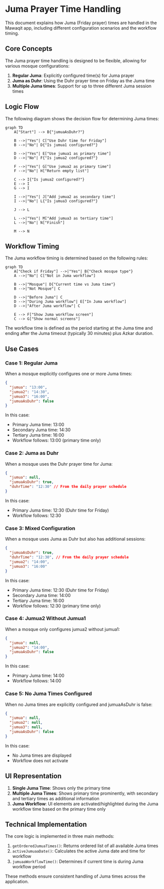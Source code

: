 # Juma Prayer Time Handling

This document explains how Juma (Friday prayer) times are handled in the Mawaqit app, including different configuration scenarios and the workflow timing.

## Core Concepts

The Juma prayer time handling is designed to be flexible, allowing for various mosque configurations:

1. **Regular Juma**: Explicitly configured time(s) for Juma prayer
2. **Juma as Duhr**: Using the Duhr prayer time on Friday as the Juma time
3. **Multiple Juma times**: Support for up to three different Juma session times

## Logic Flow

The following diagram shows the decision flow for determining Juma times:

```mermaid
graph TD
    A["Start"] --> B{"jumuaAsDuhr?"}
    
    B -->|"Yes"| C["Use Duhr time for Friday"]
    B -->|"No"| D{"Is jumua1 configured?"}
    
    D -->|"Yes"| E["Use jumua1 as primary time"]
    D -->|"No"| F{"Is jumua2 configured?"}
    
    F -->|"Yes"| G["Use jumua2 as primary time"]
    F -->|"No"| H["Return empty list"]
    
    C --> I{"Is jumua2 configured?"}
    E --> I
    G --> I
    
    I -->|"Yes"| J["Add jumua2 as secondary time"]
    I -->|"No"| L{"Is jumua3 configured?"}
    
    J --> L
    
    L -->|"Yes"| M["Add jumua3 as tertiary time"]
    L -->|"No"| N["Finish"]
    
    M --> N
```

## Workflow Timing

The Juma workflow timing is determined based on the following rules:

```mermaid
graph TD
    A["Check if Friday"] -->|"Yes"| B{"Check mosque type"}
    A -->|"No"| C["Not in Juma workflow"]
    
    B -->|"Mosque"| D{"Current time vs Juma time"}
    B -->|"Not Mosque"| C
    
    D -->|"Before Juma"| C
    D -->|"During Juma workflow"| E["In Juma workflow"]
    D -->|"After Juma workflow"| C
    
    E --> F["Show Juma workflow screen"]
    C --> G["Show normal screens"]
```

The workflow time is defined as the period starting at the Juma time and ending after the Juma timeout (typically 30 minutes) plus Azkar duration.

## Use Cases

### Case 1: Regular Juma

When a mosque explicitly configures one or more Juma times:

```json
{
  "jumua": "13:00",
  "jumua2": "14:30",
  "jumua3": "16:00",
  "jumuaAsDuhr": false
}
```

In this case:
- Primary Juma time: 13:00
- Secondary Juma time: 14:30
- Tertiary Juma time: 16:00
- Workflow follows: 13:00 (primary time only)

### Case 2: Juma as Duhr

When a mosque uses the Duhr prayer time for Juma:

```json
{
  "jumua": null,
  "jumuaAsDuhr": true,
  "duhrTime": "12:30" // From the daily prayer schedule
}
```

In this case:
- Primary Juma time: 12:30 (Duhr time for Friday)
- Workflow follows: 12:30

### Case 3: Mixed Configuration

When a mosque uses Juma as Duhr but also has additional sessions:

```json
{
  "jumuaAsDuhr": true,
  "duhrTime": "12:30", // From the daily prayer schedule
  "jumua2": "14:00",
  "jumua3": "16:00"
}
```

In this case:
- Primary Juma time: 12:30 (Duhr time for Friday)
- Secondary Juma time: 14:00
- Tertiary Juma time: 16:00
- Workflow follows: 12:30 (primary time only)

### Case 4: Jumua2 Without Jumua1

When a mosque only configures jumua2 without jumua1:

```json
{
  "jumua": null,
  "jumua2": "14:00",
  "jumuaAsDuhr": false
}
```

In this case:
- Primary Juma time: 14:00
- Workflow follows: 14:00

### Case 5: No Juma Times Configured

When no Juma times are explicitly configured and jumuaAsDuhr is false:

```json
{
  "jumua": null,
  "jumua2": null,
  "jumua3": null,
  "jumuaAsDuhr": false
}
```

In this case:
- No Juma times are displayed
- Workflow does not activate

## UI Representation

1. **Single Juma Time**: Shows only the primary time
2. **Multiple Juma Times**: Shows primary time prominently, with secondary and tertiary times as additional information
3. **Juma Workflow**: UI elements are activated/highlighted during the Juma workflow time based on the primary time only

## Technical Implementation

The core logic is implemented in three main methods:

1. `getOrderedJumuaTimes()`: Returns ordered list of all available Juma times
2. `activeJumuaaDate()`: Calculates the active Juma date and time for workflow
3. `jumuaaWorkflowTime()`: Determines if current time is during Juma workflow period

These methods ensure consistent handling of Juma times across the application. 